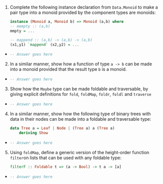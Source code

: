 1. Complete the following instance declaration from `Data.Monoid` to make a pair type into a monoid provided by the component types are monoids:

    ```haskell
    instance (Monoid a, Monoid b) => Monoid (a,b) where
    -- mempty :: (a,b)
    mmpty = ...

    -- mappend :: (a,b) -> (a,b) -> (a,b)
    (x1,y1) `mappend` (x2,y2) = ...
    ```

  * ```haskell
    -- Answer goes here
    ```

2. In a similar manner, show how a function of type `a -> b` can be made into a monoid provided that the result type `b` is a monoid.

  * ```haskell
    -- Answer goes here
    ```

3. Show how the `Maybe` type can be made foldable and traversable, by giving explicit definitions for `fold`, `foldMap`, `foldr`, `foldl` and `traverse`

  * ```haskell
    -- Answer goes here
    ```

4. In a similar manner, show how the following type of binary trees with data in their nodes can be made into a foldable and traversable type:
    
    ```haskell
    data Tree a = Leaf | Node | (Tree a) a (Tree a)
        deriving Show
    ```

  * ```haskell
    -- Answer goes here
    ```

5. Using `foldMap`, define a generic version of the height-order function `filter`on lists that can be used with any foldable type:
    ```haskell
    filterF :: Foldable t => (a -> Bool) -> t a -> [a]
    ```

  * ```haskell
    -- Answer goes here
    ```


